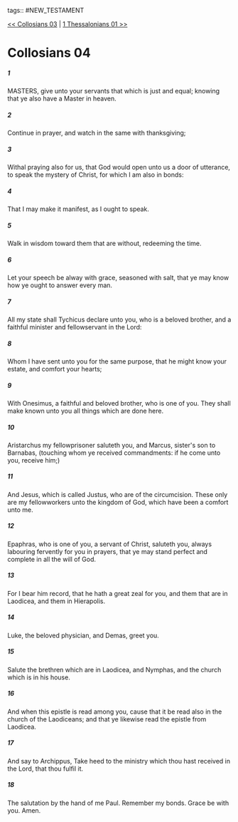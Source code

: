 tags:: #NEW_TESTAMENT

[<< Collosians 03](NEW_TESTAMENT/12_Collosians/Collosians_03.md) | [1 Thessalonians 01 >>](NEW_TESTAMENT/13_1_Thessalonians/1_Thessalonians_01.md)

# Collosians 04

##### 1

MASTERS, give unto your servants that which is just and equal; knowing that ye also have a Master in heaven.

##### 2

Continue in prayer, and watch in the same with thanksgiving;

##### 3

Withal praying also for us, that God would open unto us a door of utterance, to speak the mystery of Christ, for which I am also in bonds:

##### 4

That I may make it manifest, as I ought to speak.

##### 5

Walk in wisdom toward them that are without, redeeming the time.

##### 6

Let your speech be alway with grace, seasoned with salt, that ye may know how ye ought to answer every man.

##### 7

All my state shall Tychicus declare unto you, who is a beloved brother, and a faithful minister and fellowservant in the Lord:

##### 8

Whom I have sent unto you for the same purpose, that he might know your estate, and comfort your hearts;

##### 9

With Onesimus, a faithful and beloved brother, who is one of you. They shall make known unto you all things which are done here.

##### 10

Aristarchus my fellowprisoner saluteth you, and Marcus, sister's son to Barnabas, (touching whom ye received commandments: if he come unto you, receive him;)

##### 11

And Jesus, which is called Justus, who are of the circumcision. These only are my fellowworkers unto the kingdom of God, which have been a comfort unto me.

##### 12

Epaphras, who is one of you, a servant of Christ, saluteth you, always labouring fervently for you in prayers, that ye may stand perfect and complete in all the will of God.

##### 13

For I bear him record, that he hath a great zeal for you, and them that are in Laodicea, and them in Hierapolis.

##### 14

Luke, the beloved physician, and Demas, greet you.

##### 15

Salute the brethren which are in Laodicea, and Nymphas, and the church which is in his house.

##### 16

And when this epistle is read among you, cause that it be read also in the church of the Laodiceans; and that ye likewise read the epistle from Laodicea.

##### 17

And say to Archippus, Take heed to the ministry which thou hast received in the Lord, that thou fulfil it.

##### 18

The salutation by the hand of me Paul. Remember my bonds. Grace be with you. Amen.

